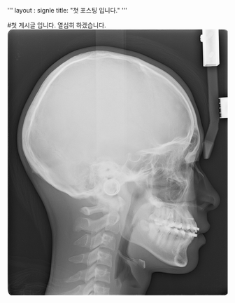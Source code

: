 '''
layout : signle
title: "첫 포스팅 입니다."
'''

#첫 게시글 입니다.
열심히 하겠습니다.![cephalo_test](../images/2022-02-21-first/cephalo_test.jpg)
